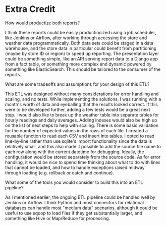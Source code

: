 # Extra Credit

How would productize both reports?

I think these reports could be easily productionized using a job scheduler, like Jenkins or Airflow, after working through accessing the store and weather data programmatically.  Both data sets could be staged in a data warehouse, and the store data in particular could benefit from partitioning (maybe by store ID or region) to speed up reporting.  The presentation layer could be something simple, like an API serving report data to a Django app from a fact table, or something more complex and dynamic powered by something like ElasticSearch.  This should be tailored to the consumer of the reports.

What are some tradeoffs and assumptions for your design of this ETL?

This ETL was designed without many considerations for error handling and scaling, and no tests.  While implementing the solutions, I was running with a month's worth of data and eyeballing that the results looked correct.  If this were to be developed further, adding a few tests would be a great next step.  I would also like to break up the weather table into separate tables for hourly readings and daily averages.  Adding indexes would also be high up on the list of next steps to help with scaling.  There is some basic validation for the number of expected values in the rows of each file.  I created a reusable function to read each CSV and insert into tables.  I opted to read line-by-line rather than use sqlite's import functionality since the data is relatively small, and this also made it possible to add the source file name to each row along with the current datetime for debugging.  Ideally, the configuration would be stored separately from the source code.  As for error handling, it would be nice to spend time thinking about what to do with lines that cannot be loaded, and how to handle exceptions raised midway through loading (e.g. rollback or catch and continue).

What some of the tools you would consider to build this into an ETL pipeline?

As I mentioned earlier, the ongoing ETL pipeline could be handled well by Jenkins or Airflow.  I think Python and most connectors for relational databases can handle most "medium data" scenarios, although it could be useful to use sqoop to load files if they get substantially larger, and something like Hive or Map/Reduce for processing.
